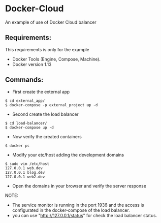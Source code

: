 # Docker-Cloud
An example of use of Docker Cloud balancer

Requirements:
-------------

This requirements is only for the example

* Docker Tools (Engine, Compose, Machine).
* Docker version 1.13

>

Commands:
---------

* First create the external app

>

    $ cd external_app/
    $ docker-compose -p external_project up -d

* Second create the load balancer

>

	$ cd load-balancer/
	$ docker-compose up -d

* Now verify the created containers

>

	$ docker ps

* Modify your etc/host adding the development domains

>

	$ sudo vim /etc/host
	127.0.0.1 web.dev
	127.0.0.1 blog.dev
	127.0.0.1 web2.dev

* Open the domains in your browser and verify the server response

NOTE: 

* The service monitor is running in the port 1936 and the access is configurated in the docker-compose of the load balancer. 
* you can use "http://127.0.0.1/status" for check the load balancer status.